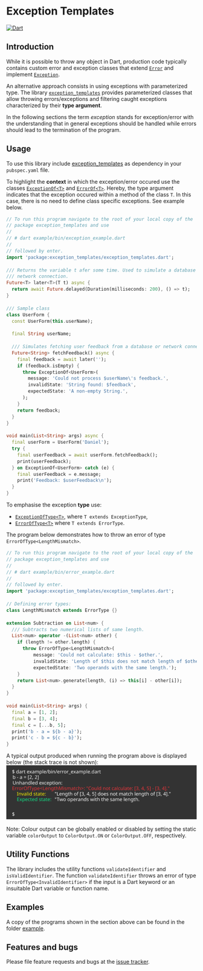 # Exception Templates

[![Dart](https://github.com/simphotonics/exception_templates/actions/workflows/dart.yml/badge.svg)](https://github.com/simphotonics/exception_templates/actions/workflows/dart.yml)


## Introduction

While it is possible to throw any object in Dart, production code typically contains
custom error and exception classes that
extend [`Error`][Error] and implement [`Exception`][Exception].

An alternative approach consists in using exceptions with parameterized type.
The library [`exception_templates`][exception_templates] provides
parameterized classes that allow throwing errors/exceptions and filtering caught exceptions characterized
by their **type argument**.

In the following sections the term *exception* stands for exception/error
with the understanding that in general exceptions should be handled while errors should lead to the
termination of the program.



## Usage
To use this library include [exception_templates] as dependency in your `pubspec.yaml` file.

To highlight the **context** in which the exception/error occured use the classes
[`ExceptionOf<T>`][ExceptionOf<T>] and [`ErrorOf<T>`][ErrorOf<T>].
Hereby, the type argument indicates that the exception occured within a method of the class `T`.
In this case, there is no need to define class specific exceptions. See example below.

```Dart
// To run this program navigate to the root of your local copy of the
// package exception_templates and use
//
// # dart example/bin/exception_example.dart
//
// followed by enter.
import 'package:exception_templates/exception_templates.dart';

/// Returns the variable t afer some time. Used to simulate a database or
/// network connection.
Future<T> later<T>(T t) async {
  return await Future.delayed(Duration(milliseconds: 200), () => t);
}

/// Sample class
class UserForm {
  const UserForm(this.userName);

  final String userName;

  /// Simulates fetching user feedback from a database or network connection.
  Future<String> fetchFeedback() async {
    final feedback = await later('');
    if (feedback.isEmpty) {
      throw ExceptionOf<UserForm>(
        message: 'Could not process $userName\'s feedback.',
        invalidState: 'String found: $feedback',
        expectedState: 'A non-empty String.',
      );
    }
    return feedback;
  }
}

void main(List<String> args) async {
  final userForm = UserForm('Daniel');
  try {
    final userFeedback = await userForm.fetchFeedback();
    print(userFeedback);
  } on ExceptionOf<UserForm> catch (e) {
    final userFeedback = e.message;
    print('Feedback: $userFeedback\n');
  }
}

```

To emphasise the exception **type** use:
* [`ExceptionOfType<T>`][ExceptionOfType<T>], where `T extends ExceptionType`,
* [`ErrorOfType<T>`][ErrorOfType<T>] where `T extends ErrorType`.

The program below demonstrates how
to throw an error of type `ErrorOfType<LengthMismatch>`.

```Dart
// To run this program navigate to the root of your local copy of the
// package exception_templates and use
//
// # dart example/bin/error_example.dart
//
// followed by enter.
import 'package:exception_templates/exception_templates.dart';

// Defining error types:
class LengthMismatch extends ErrorType {}

extension Subtraction on List<num> {
  /// Subtracts two numerical lists of same length.
  List<num> operator -(List<num> other) {
    if (length != other.length) {
      throw ErrorOfType<LengthMismatch>(
          message: 'Could not calculate: $this - $other.',
          invalidState: 'Length of $this does not match length of $other.',
          expectedState: 'Two operands with the same length.');
    }
    return List<num>.generate(length, (i) => this[i] - other[i]);
  }
}

void main(List<String> args) {
  final a = [1, 2];
  final b = [3, 4];
  final c = [...b, 5];
  print('b - a = ${b - a}');
  print('c - b = ${c - b}');
}

```
A typical output produced when running the program above is displayed below (the stack trace is not shown):
![Console Output](https://github.com/simphotonics/exception_templates/raw/main/images/console_output.svg?sanitize=true)


Note: Colour output can be globally enabled or disabled by setting the static variable `colorOutput`
to `ColorOutput.ON` or `ColorOutput.OFF`, respectively.


## Utility Functions

The library includes the utility functions `validateIdentifier` and `isValidIdentifier`.
The function `validateIdentifier` throws an error of type `ErrorOfType<InvalidIdentifier>`
if the input is a Dart keyword or an insuitable Dart variable or function name.

## Examples

A copy of the programs shown in the section above can be found in the folder  [example].


## Features and bugs

Please file feature requests and bugs at the [issue tracker].

[issue tracker]: https://github.com/simphotonics/exception_templates/issues

[example]: example

[Error]: https://api.dart.dev/stable/dart-core/Error-class.html

[Exception]: https://api.dart.dev/stable/dart-core/Exception-class.html

[ExceptionOf<T>]: https://pub.dev/documentation/exception_templates/latest/exception_templates/ExceptionOf-class.html

[ExceptionOfType<T>]: https://pub.dev/documentation/exception_templates/latest/exception_templates/ExceptionOfType-class.html

[ErrorOf<T>]: https://pub.dev/documentation/exception_templates/latest/exception_templates/ErrorOf-class.html

[ErrorOfType<T>]: https://pub.dev/documentation/exception_templates/latest/exception_templates/ErrorOfType-class.html

[exception_templates]: https://pub.dev/packages/exception_templates
